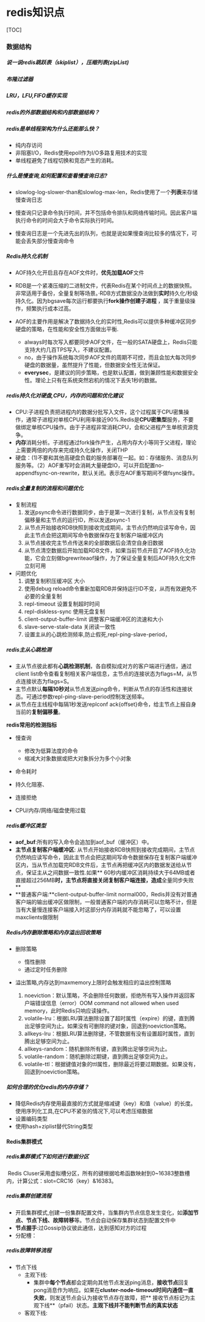 # redis知识点

[TOC]

### 数据结构

##### 说一说redis跳跃表（skiplist），压缩列表(zipList)

##### 布隆过滤器

##### LRU，LFU,FIFO缓存实现

##### redis的外部数据结构和内部数据结构？

##### redis是单线程架构为什么还能那么快？

- 纯内存访问
- 非阻塞I/O，Redis使用epoll作为I/O多路复用技术的实现
- 单线程避免了线程切换和竞态产生的消耗。

##### 什么是慢查询,如何配置和查看慢查询日志?

- slowlog-log-slower-than和slowlog-max-len，Redis使用了一个**列表**来存储慢查询日志

- 慢查询只记录命令执行时间，并不包括命令排队和网络传输时间。因此客户端执行命令的时间会大于命令实际执行时间。
- 慢查询日志是一个先进先出的队列，也就是说如果慢查询比较多的情况下，可能会丢失部分慢查询命令

##### Redis持久化机制

- AOF持久化开启且存在AOF文件时，**优先加载AOF**文件

- RDB是一个紧凑压缩的二进制文件，代表Redis在某个时间点上的数据快照。非常适用于备份，全量复制等场景。·RDB方式数据没办法做到**实时**持久化/秒级持久化。因为bgsave每次运行都要执行**fork操作创建子进程**
  ，属于重量级操作，频繁执行成本过高。
- AOF的主要作用是解决了数据持久化的实时性,Redis可以提供多种缓冲区同步硬盘的策略，在性能和安全性方面做出平衡.
    - always时每次写入都要同步AOF文件，在一般的SATA硬盘上，Redis只能支持大约几百TPS写入，不建议配置。
    - no，由于操作系统每次同步AOF文件的周期不可控，而且会加大每次同步硬盘的数据量，虽然提升了性能，但数据安全性无法保证。
    - **everysec**，是建议的同步策略，也是默认配置，做到兼顾性能和数据安全性。理论上只有在系统突然宕机的情况下丢失1秒的数据。

##### redis持久化对硬盘,CPU，内存的问题和优化建议

- CPU:子进程负责把进程内的数据分批写入文件，这个过程属于CPU密集操作，通常子进程对单核CPU利用率接近90%.Redis是**CPU密集型**服务，不要做绑定单核CPU操作。由于子进程非常消耗CPU，会和父进程产生单核资源竞争。
- **内存**消耗分析。子进程通过fork操作产生，占用内存大小等同于父进程，理论上需要两倍的内存来完成持久化操作，关闭THP
- 硬盘：(1)不要和其他高硬盘负载的服务部署在一起。如：存储服务、消息队列服务等。（2）AOF重写时会消耗大量硬盘IO，可以开启配置no-appendfsync-on-rewrite，默认关闭。表示在AOF重写期间不做fsync操作。

##### redis全量复制的流程和问题优化

- 复制流程
    1. 发送psync命令进行数据同步，由于是第一次进行复制，从节点没有复制偏移量和主节点的运行ID，所以发送psync-1
    2. 从节点开始接收RDB快照到接收完成期间，主节点仍然响应读写命令，因此主节点会把这期间写命令数据保存在复制客户端缓冲区内
    3. 从节点接收完主节点传送来的全部数据后会清空自身旧数据
    4. 从节点清空数据后开始加载RDB文件，如果当前节点开启了AOF持久化功能，它会立刻做bgrewriteaof操作，为了保证全量复制后AOF持久化文件立刻可用
- 问题优化
    1. 调整复制积压缓冲区 大小
    2. 使用debug reload命令重新加载RDB并保持运行ID不变，从而有效避免不必要的全量复制
    3. repl-timeout 设置复制超时时间
    4. repl-diskless-sync 使用无盘复制
    5. client-output-buffer-limit 调整客户端缓冲区的流速和大小
    6. slave-serve-stale-data 关闭读一致性
    7. 设置主从的心跳检测频率,防止假死,repl-ping-slave-period，

##### redis主从心跳检测

- 主从节点彼此都有**心跳检测机制**，各自模拟成对方的客户端进行通信，通过client list命令查看复制相关客户端信息，主节点的连接状态为flags=M，从节点连接状态为flags=S。
- 主节点默认**每隔10秒对**从节点发送ping命令，判断从节点的存活性和连接状态。可通过参数repl-ping-slave-period控制发送频率。
- 从节点在主线程中每隔1秒发送replconf ack{offset}命令，给主节点上报自身当前的**复制偏移量**。

**redis常用的检测指标**

- 慢查询
    - 修改为低算法度的命令
    - 缩减大对象数据或把大对象拆分为多个小对象

- 命令耗时
- 持久化阻塞、
- 连接拒绝
- CPU/内存/网络/磁盘使用过载

##### redis缓冲区类型

- **aof_buf**:所有的写入命令会追加到aof_buf（缓冲区）中。
- **主节点复制客户端缓冲区**:
  从节点开始接收RDB快照到接收完成期间，主节点仍然响应读写命令，因此主节点会把这期间写命令数据保存在复制客户端缓冲区内，当从节点加载完RDB文件后，主节点再把缓冲区内的数据发送给从节点，保证主从之间数据一致性.如果**
  60秒内缓冲区消耗持续大于64MB或者直接超过256MB**时，主节点将直接关闭复制客户端连接，造成**全量同步失败**
- **普通客户端:**client-output-buffer-limit
  normal000，Redis并没有对普通客户端的输出缓冲区做限制，一般普通客户端的内存消耗可以忽略不计，但是当有大量慢连接客户端接入时这部分内存消耗就不能忽略了，可以设置maxclients做限制

##### Redis内存删除策略和内存溢出回收策略

- 删除策略
    - 惰性删除
    - 通过定时任务删除

- 溢出策略,内存达到maxmemory上限时会触发相应的溢出控制策略
    1. noeviction：默认策略，不会删除任何数据，拒绝所有写入操作并返回客户端错误信息（error）OOM command not allowed when used memory，此时Redis只响应读操作。
    2. volatile-lru：根据LRU算法删除设置了超时属性（expire）的键，直到腾出足够空间为止。如果没有可删除的键对象，回退到noeviction策略。
    3. allkeys-lru：根据LRU算法删除键，不管数据有没有设置超时属性，直到腾出足够空间为止。
    4. allkeys-random：随机删除所有键，直到腾出足够空间为止。
    5. volatile-random：随机删除过期键，直到腾出足够空间为止。
    6. volatile-ttl：根据键值对象的ttl属性，删除最近将要过期数据。如果没有，回退到noeviction策略。

##### 如何合理的优化redis的内存存储？

- 降低Redis内存使用最直接的方式就是缩减键（key）和值（value）的长度。使用序列化工具,在CPU不紧张的情况下,可以考虑压缩数据
- 设置编码类型
- 使用hash+ziplist替代String类型

#### Redis集群模式

##### redis集群模式下如何进行数据分区

​ Redis Cluser采用虚拟槽分区，所有的键根据哈希函数映射到0~16383整数槽内，计算公式：slot=CRC16（key）&16383。

##### redis集群创建流程

- 开启集群模式,创建一份集群配置文件，当集群内节点信息发生变化，如**添加节点、节点下线、故障转移**等。节点会自动保存集群状态到配置文件中
- **节点握手**:过Gossip协议彼此通信，达到感知对方的过程
- 分配槽：

##### redis故障转移流程

- 节点下线
    - 主观下线:
        - 集群中**每个节点**都会定期向其他节点发送ping消息，**接收节点**回复pong消息作为响应。如果在**cluster-node-timeout时间内通信一直失败**，则发送节点会认为接收节点存在故障，把**
          接收节点标记为主观下线**（pfail）状态。**主观下线并不能判断节点的真实状态**
    - 客观下线:
  
  

